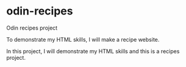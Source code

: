 # odin-recipes
Odin recipes project

To demonstrate my HTML skills, I will make a recipe website.

In this project, I will demonstrate my HTML skills and this is a recipes project.